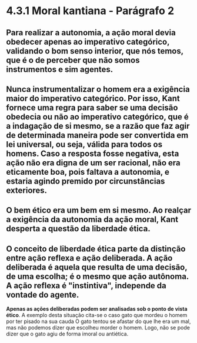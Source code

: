 # 4.3.1 Moral kantiana - Parágrafo 2

Para realizar a **autonomia**, a **ação moral** devia obedecer apenas ao **imperativo categórico**, validando o bom senso interior, que nós temos, que é o de perceber que **não somos instrumentos e sim agentes**. 
------------------------------------------------------------------------------------------------

**Nunca instrumentalizar o homem era a exigência maior do imperativo categórico**. Por isso, Kant fornece uma regra para saber se uma decisão obedecia ou não ao imperativo categórico, que é a indagação de si mesmo, se a razão que faz agir de determinada maneira pode ser convertida em lei universal, ou seja, válida para todos os homens. Caso a resposta fosse negativa, esta ação não era digna de um ser racional, não era eticamente boa, pois faltava a autonomia, e estaria agindo premido por circunstâncias exteriores. 
------------------------------------------------------------------------------------------------

O bem ético era um bem em si mesmo. Ao realçar a exigência da autonomia da ação moral, Kant desperta a questão da liberdade ética.
------------------------------------------------------------------------------------------------

O conceito de **liberdade ética parte da distinção entre ação reflexa e ação deliberada**. A ação deliberada é aquela que resulta de uma decisão, de uma escolha; é o mesmo que ação autônoma. A ação reflexa é "instintiva", independe da vontade do agente. 
------------------------------------------------------------------------------------------------

**Apenas as ações deliberadas podem ser analisadas sob o ponto de vista ético**. A exemplo desta situação cita-se o caso gato que mordeu o homem por ter pisado na sua cauda O gato tentou se afastar do que lhe era um mal, mas não podemos dizer que escolheu morder o homem. Logo, não se pode dizer que o gato agiu de forma imoral ou antiética.